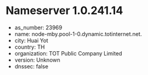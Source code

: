# Nameserver 1.0.241.14

* as_number: 23969
* name: node-mby.pool-1-0.dynamic.totinternet.net.
* city: Huai Yot
* country: TH
* organization: TOT Public Company Limited
* version: Unknown
* dnssec: false

